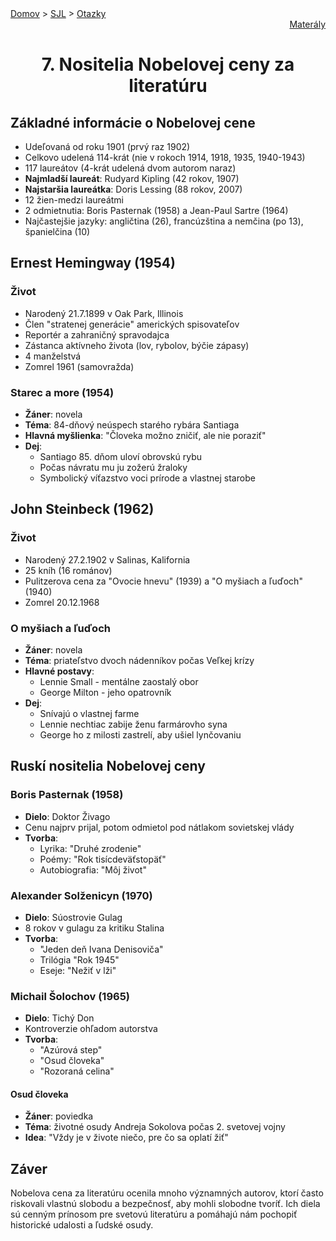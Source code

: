 <div align="center">
    <div align="left">
        <a href="/README.md">Domov</a>
        >
        <a href="../SLOVENCINA.md">SJL</a>
        >
        <a href="../ustne-otazky.md">Otazky</a>
    </div>
    <div align="right">
        <a href="https://drive.google.com/drive/folders/">Materály</a>
    </div>

# 7. Nositelia Nobelovej ceny za literatúru
</div>

## Základné informácie o Nobelovej cene
- Udeľovaná od roku 1901 (prvý raz 1902)
- Celkovo udelená 114-krát (nie v rokoch 1914, 1918, 1935, 1940-1943)
- 117 laureátov (4-krát udelená dvom autorom naraz)
- **Najmladší laureát**: Rudyard Kipling (42 rokov, 1907)
- **Najstaršia laureátka**: Doris Lessing (88 rokov, 2007)
- 12 žien-medzi laureátmi
- 2 odmietnutia: Boris Pasternak (1958) a Jean-Paul Sartre (1964)
- Najčastejšie jazyky: angličtina (26), francúzština a nemčina (po 13), španielčina (10)

## Ernest Hemingway (1954)
### Život
- Narodený 21.7.1899 v Oak Park, Illinois
- Člen "stratenej generácie" amerických spisovateľov
- Reportér a zahraničný spravodajca
- Zástanca aktívneho života (lov, rybolov, býčie zápasy)
- 4 manželstvá
- Zomrel 1961 (samovražda)

### Starec a more (1954)
- **Žáner**: novela
- **Téma**: 84-dňový neúspech starého rybára Santiaga
- **Hlavná myšlienka**: "Človeka možno zničiť, ale nie poraziť"
- **Dej**:
  - Santiago 85. dňom uloví obrovskú rybu
  - Počas návratu mu ju zožerú žraloky
  - Symbolický víťazstvo voci prírode a vlastnej starobe

## John Steinbeck (1962)
### Život
- Narodený 27.2.1902 v Salinas, Kalifornia
- 25 kníh (16 románov)
- Pulitzerova cena za "Ovocie hnevu" (1939) a "O myšiach a ľuďoch" (1940)
- Zomrel 20.12.1968

### O myšiach a ľuďoch
- **Žáner**: novela
- **Téma**: priateľstvo dvoch nádenníkov počas Veľkej krízy
- **Hlavné postavy**:
  - Lennie Small - mentálne zaostalý obor
  - George Milton - jeho opatrovník
- **Dej**:
  - Snívajú o vlastnej farme
  - Lennie nechtiac zabije ženu farmárovho syna
  - George ho z milosti zastrelí, aby ušiel lynčovaniu

## Ruskí nositelia Nobelovej ceny

### Boris Pasternak (1958)
- **Dielo**: Doktor Živago
- Cenu najprv prijal, potom odmietol pod nátlakom sovietskej vlády
- **Tvorba**:
  - Lyrika: "Druhé zrodenie"
  - Poémy: "Rok tisícdeväťstopäť"
  - Autobiografia: "Môj život"

### Alexander Solženicyn (1970)
- **Dielo**: Súostrovie Gulag
- 8 rokov v gulagu za kritiku Stalina
- **Tvorba**:
  - "Jeden deň Ivana Denisoviča"
  - Trilógia "Rok 1945"
  - Eseje: "Nežiť v lži"

### Michail Šolochov (1965)
- **Dielo**: Tichý Don
- Kontroverzie ohľadom autorstva
- **Tvorba**:
  - "Azúrová step"
  - "Osud človeka"
  - "Rozoraná celina"

#### Osud človeka
- **Žáner**: poviedka
- **Téma**: životné osudy Andreja Sokolova počas 2. svetovej vojny
- **Idea**: "Vždy je v živote niečo, pre čo sa oplatí žiť"

## Záver
Nobelova cena za literatúru ocenila mnoho významných autorov, ktorí často riskovali vlastnú slobodu a bezpečnosť, aby mohli slobodne tvoríť. Ich diela sú cenným prínosom pre svetovú literatúru a pomáhajú nám pochopiť historické udalosti a ľudské osudy.